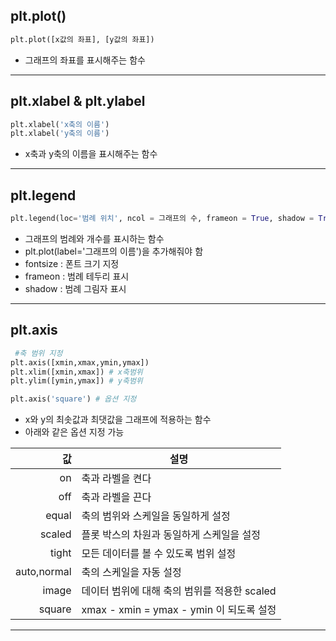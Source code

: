 ## plt.plot()
```python
plt.plot([x값의 좌표], [y값의 좌표])
```
- 그래프의 좌표를 표시해주는 함수
---
## plt.xlabel & plt.ylabel
```python
plt.xlabel('x축의 이름')
plt.xlabel('y축의 이름')
```
- x축과 y축의 이름을 표시해주는 함수
---
## plt.legend
```python
plt.legend(loc='범례 위치', ncol = 그래프의 수, frameon = True, shadow = True)
```
- 그래프의 범례와 개수를 표시하는 함수
- plt.plot(label='그래프의 이름')을 추가해줘야 함
- fontsize : 폰트 크기 지정
- frameon : 범례 테두리 표시
- shadow : 범례 그림자 표시
---
## plt.axis
```python
 #축 범위 지정
plt.axis([xmin,xmax,ymin,ymax])
plt.xlim([xmin,xmax]) # x축범위
plt.ylim([ymin,ymax]) # y축범위

plt.axis('square') # 옵션 지정
```
- x와 y의 최솟값과 최댓값을 그래프에 적용하는 함수
- 아래와 같은 옵션 지정 가능

| 값 | 설명 |
|------:|--------|
|on     |축과 라벨을 켠다        |
|  off     |   축과 라벨을 끈다     |
|    equal   |  축의 범위와 스케일을 동일하게 설정      |
|   scaled    |    플롯 박스의 차원과 동일하게 스케일을 설정    |
| tight      |     모든 데이터를 볼 수 있도록 범위 설정   |
|    auto,normal   |     축의 스케일을 자동 설정   |
|   image   |  데이터 범위에 대해 축의 범위를 적용한 scaled      |
| square | xmax - xmin = ymax - ymin 이 되도록 설정|
---


